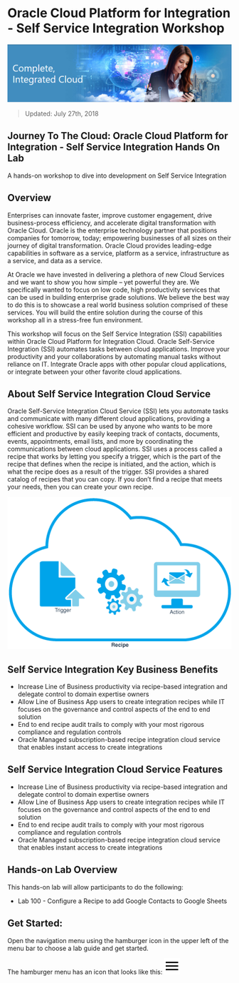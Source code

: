 # Oracle Cloud Platform for Integration - Self Service Integration Workshop

![](images/j2c-logo.png)

> Updated: July 27th, 2018

## Journey To The Cloud: Oracle Cloud Platform for Integration - Self Service Integration Hands On Lab
A hands-on workshop to dive into development on Self Service Integration

## Overview
Enterprises can innovate faster, improve customer engagement, drive business-process efficiency, and accelerate digital transformation with Oracle Cloud. Oracle is the enterprise technology partner that positions companies for tomorrow, today; empowering businesses of all sizes on their journey of digital transformation. Oracle Cloud provides leading-edge capabilities in software as a service, platform as a service, infrastructure as a service, and data as a service.

At Oracle we have invested in delivering a plethora of new Cloud Services and we want to show you how simple – yet powerful they are. We specifically wanted to focus on low code, high productivity services that can be used in building enterprise grade solutions. We believe the best way to do this is to showcase a real world business solution comprised of these services. You will build the entire solution during the course of this workshop all in a stress-free fun environment. 

This workshop will focus on the Self Service Integration (SSI) capabilities within Oracle Cloud Platform for Integration Cloud.  Oracle Self-Service Integration (SSI) automates tasks between cloud applications. Improve your productivity and your collaborations by automating manual tasks without reliance on IT. Integrate Oracle apps with other popular cloud applications, or integrate between your other favorite cloud applications.


## About Self Service Integration Cloud Service

Oracle Self-Service Integration Cloud Service (SSI) lets you automate tasks and communicate with many different cloud applications, providing a cohesive workflow. SSI can be used by anyone who wants to be more efficient and productive by easily keeping track of contacts, documents, events, appointments, email lists, and more by coordinating the communications between cloud applications. SSI uses a process called a recipe that works by letting you specify a trigger, which is the part of the recipe that defines when the recipe is initiated, and the action, which is what the recipe does as a result of the trigger. SSI provides a shared catalog of recipes that you can copy. If you don’t find a recipe that meets your needs, then you can create your own recipe. 

![](images/ossaug_ap_001.png)

## Self Service Integration Key Business Benefits

- Increase Line of Business productivity via recipe-based integration and delegate control to domain expertise owners
- Allow Line of Business App users to create integration recipes while IT focuses on the governance and control aspects of the end to end solution
- End to end recipe audit trails to comply with your most rigorous compliance and regulation controls
- Oracle Managed subscription-based recipe integration cloud service that enables instant access to create integrations

## Self Service Integration Cloud Service Features

- Increase Line of Business productivity via recipe-based integration and delegate control to domain expertise owners
- Allow Line of Business App users to create integration recipes while IT focuses on the governance and control aspects of the end to end solution
- End to end recipe audit trails to comply with your most rigorous compliance and regulation controls
- Oracle Managed subscription-based recipe integration cloud service that enables instant access to create integrations

## Hands-on Lab Overview

This hands-on lab will allow participants to do the following:
- Lab 100 - Configure a Recipe to add Google Contacts to Google Sheets


## Get Started: 
Open the navigation menu using the hamburger icon in the upper left of the menu bar to choose a lab guide and get started.

The hamburger menu has an icon that looks like this: <img src="images/menu.svg">
